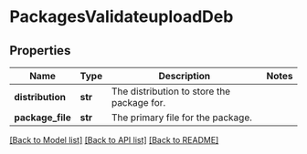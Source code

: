 # PackagesValidateuploadDeb

## Properties
Name | Type | Description | Notes
------------ | ------------- | ------------- | -------------
**distribution** | **str** | The distribution to store the package for. | 
**package_file** | **str** | The primary file for the package. | 

[[Back to Model list]](../README.md#documentation-for-models) [[Back to API list]](../README.md#documentation-for-api-endpoints) [[Back to README]](../README.md)


